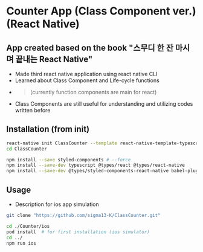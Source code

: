 # Counter App (Class Component ver.) (React Native)

## App created based on the book "스무디 한 잔 마시며 끝내는 React Native"

- Made third react native application using react native CLI
- Learned about Class Component and Life-cycle functions
- >(currently function components are main for react)
- Class Components are still useful for understanding and utilizing codes written before

## Installation (from init)
```bash
react-native init ClassCounter --template react-native-template-typescript
cd ClassCounter

npm install --save styled-components # --force
npm install --save-dev typescript @types/react @types/react-native 
npm install --save-dev @types/styled-components-react-native babel-plugin-root-import
```

## Usage
- Description for ios app simulation
```bash
git clone "https://github.com/sigma13-K/ClassCounter.git"

cd ./Counter/ios
pod install  # for first installation (ios simulator)
cd ../
npm run ios
```
